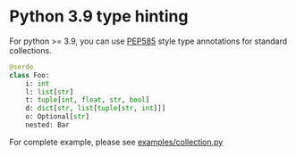 # Python 3.9 type hinting

For python >= 3.9, you can use [PEP585](https://www.python.org/dev/peps/pep-0585/) style type annotations for standard collections.

```python
@serde
class Foo:
    i: int
    l: list[str]
    t: tuple[int, float, str, bool]
    d: dict[str, list[tuple[str, int]]]
    o: Optional[str]
    nested: Bar
```

For complete example, please see [examples/collection.py](https://github.com/yukinarit/pyserde/blob/master/examples/collection.py)
